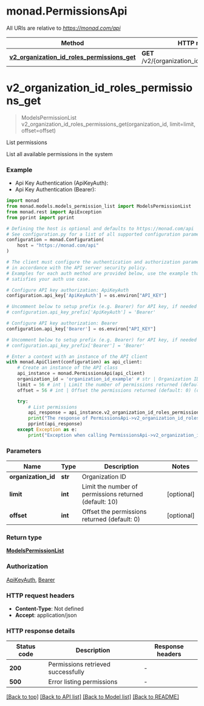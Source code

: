 # monad.PermissionsApi

All URIs are relative to *https://monad.com/api*

Method | HTTP request | Description
------------- | ------------- | -------------
[**v2_organization_id_roles_permissions_get**](PermissionsApi.md#v2_organization_id_roles_permissions_get) | **GET** /v2/{organization_id}/roles/permissions | List permissions


# **v2_organization_id_roles_permissions_get**
> ModelsPermissionList v2_organization_id_roles_permissions_get(organization_id, limit=limit, offset=offset)

List permissions

List all available permissions in the system

### Example

* Api Key Authentication (ApiKeyAuth):
* Api Key Authentication (Bearer):

```python
import monad
from monad.models.models_permission_list import ModelsPermissionList
from monad.rest import ApiException
from pprint import pprint

# Defining the host is optional and defaults to https://monad.com/api
# See configuration.py for a list of all supported configuration parameters.
configuration = monad.Configuration(
    host = "https://monad.com/api"
)

# The client must configure the authentication and authorization parameters
# in accordance with the API server security policy.
# Examples for each auth method are provided below, use the example that
# satisfies your auth use case.

# Configure API key authorization: ApiKeyAuth
configuration.api_key['ApiKeyAuth'] = os.environ["API_KEY"]

# Uncomment below to setup prefix (e.g. Bearer) for API key, if needed
# configuration.api_key_prefix['ApiKeyAuth'] = 'Bearer'

# Configure API key authorization: Bearer
configuration.api_key['Bearer'] = os.environ["API_KEY"]

# Uncomment below to setup prefix (e.g. Bearer) for API key, if needed
# configuration.api_key_prefix['Bearer'] = 'Bearer'

# Enter a context with an instance of the API client
with monad.ApiClient(configuration) as api_client:
    # Create an instance of the API class
    api_instance = monad.PermissionsApi(api_client)
    organization_id = 'organization_id_example' # str | Organization ID
    limit = 56 # int | Limit the number of permissions returned (default: 10) (optional)
    offset = 56 # int | Offset the permissions returned (default: 0) (optional)

    try:
        # List permissions
        api_response = api_instance.v2_organization_id_roles_permissions_get(organization_id, limit=limit, offset=offset)
        print("The response of PermissionsApi->v2_organization_id_roles_permissions_get:\n")
        pprint(api_response)
    except Exception as e:
        print("Exception when calling PermissionsApi->v2_organization_id_roles_permissions_get: %s\n" % e)
```



### Parameters


Name | Type | Description  | Notes
------------- | ------------- | ------------- | -------------
 **organization_id** | **str**| Organization ID | 
 **limit** | **int**| Limit the number of permissions returned (default: 10) | [optional] 
 **offset** | **int**| Offset the permissions returned (default: 0) | [optional] 

### Return type

[**ModelsPermissionList**](ModelsPermissionList.md)

### Authorization

[ApiKeyAuth](../README.md#ApiKeyAuth), [Bearer](../README.md#Bearer)

### HTTP request headers

 - **Content-Type**: Not defined
 - **Accept**: application/json

### HTTP response details

| Status code | Description | Response headers |
|-------------|-------------|------------------|
**200** | Permissions retrieved successfully |  -  |
**500** | Error listing permissions |  -  |

[[Back to top]](#) [[Back to API list]](../README.md#documentation-for-api-endpoints) [[Back to Model list]](../README.md#documentation-for-models) [[Back to README]](../README.md)

